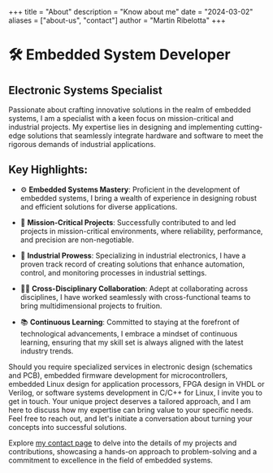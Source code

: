 +++
title = "About"
description = "Know about me"
date = "2024-03-02"
aliases = ["about-us", "contact"]
author = "Martin Ribelotta"
+++

# 🛠️ Embedded System Developer

##  Electronic Systems Specialist

Passionate about crafting innovative solutions in the realm of embedded systems, I am a specialist with a keen focus on mission-critical and industrial projects. My expertise lies in designing and implementing cutting-edge solutions that seamlessly integrate hardware and software to meet the rigorous demands of industrial applications.

## Key Highlights:

 - ⚙️ **Embedded Systems Mastery**: Proficient in the development of embedded systems, I bring a wealth of experience in designing robust and efficient solutions for diverse applications.

 - 🛬 **Mission-Critical Projects**: Successfully contributed to and led projects in mission-critical environments, where reliability, performance, and precision are non-negotiable.

 - 🦾 **Industrial Prowess**: Specializing in industrial electronics, I have a proven track record of creating solutions that enhance automation, control, and monitoring processes in industrial settings.

 - 👨‍🔬 **Cross-Disciplinary Collaboration**: Adept at collaborating across disciplines, I have worked seamlessly with cross-functional teams to bring multidimensional projects to fruition.

 - 📚 **Continuous Learning**: Committed to staying at the forefront of technological advancements, I embrace a mindset of continuous learning, ensuring that my skill set is always aligned with the latest industry trends.

Should you require specialized services in electronic design (schematics and PCB), embedded firmware development for microcontrollers, embedded Linux design for application processors, FPGA design in VHDL or Verilog, or software systems development in C/C++ for Linux, I invite you to get in touch. Your unique project deserves a tailored approach, and I am here to discuss how my expertise can bring value to your specific needs. Feel free to reach out, and let's initiate a conversation about turning your concepts into successful solutions.

Explore [my contact page](/contact/) to delve into the details of my projects and contributions, showcasing a hands-on approach to problem-solving and a commitment to excellence in the field of embedded systems.
